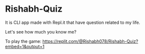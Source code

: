 # Rishabh-Quiz

It is CLI app  made with Repl.it that have question related to my life.


Let's see how much you know me?


To play the game: https://replit.com/@Rishabh078/Rishabh-Quiz?embed=1&output=1
